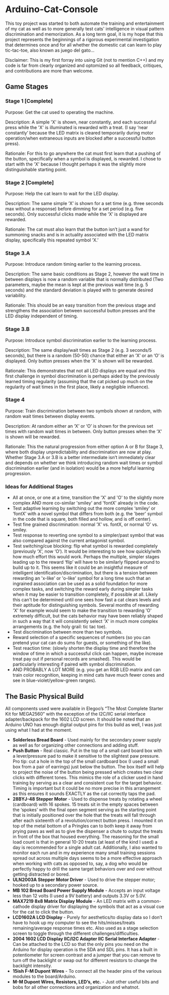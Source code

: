 # Arduino-Cat-Console
This toy project was started to both automate the training and entertainment of my cat as well as to more generally test cats' intelligence in visual pattern discrimination and memorization. As a long term goal, it is my hope that this project represents the beginnings of a rigorous experimental investigation that determines once and for all whether the domestic cat can learn to play tic-tac-toe, also known as juego del gato...

Disclaimer: This is my first forray into using Git (not to mention C++) and my code is far from clearly organized and optomized so all feedback, critiques, and contributions are more than welcome. 

## Game Stages

 ### Stage 1 \[Complete]
Purpose: Get the cat used to operating the machine.

Description: A simple 'X' is shown, near constantly, and each successful press while the 'X' is illuminated is rewarded with a treat. (I say ‘near constantly’ because the LED matrix is cleared temporarily during motor operation/when extraneous inputs are blocked after a successful button press).

Rationale: For this to go anywhere the cat must first learn that a pushing of the button, specifically when a symbol is displayed, is rewarded. I chose to start with the 'X' because I thought perhaps it was the slightly more distinguishable starting point.

### Stage 2 \[Complete]
Purpose: Help the cat learn to wait for the LED display.

Description: The same simple ‘X’ is shown for a set time (e.g. three seconds max without a response) before dimming for a set period (e.g. five seconds). Only successful clicks made while the ‘X’ is displayed are rewarded.

Rationale: The cat must also learn that the button isn’t just a wand for summoning snacks and is in actuality associated with the LED matrix display, specifically this repeated symbol ‘X.’

### Stage 3.A
Purpose: Introduce random timing earlier to the learning process.

Description: The same basic conditions as Stage 2, however the wait time in between displays is now a random variable that is normally distributed (Two parameters, maybe the mean is kept at the previous wait time (e.g. 5 seconds) and the standard deviation is played with to generate desired variability. 

Rationale: This should be an easy transition from the previous stage and strengthens the association between successful button presses and the LED display independent of timing. 

### Stage 3.B
Purpose: Introduce symbol discrimination earlier to the learning process.

Description: The same display/wait times as Stage 2  (e.g. 3 seconds/5 seconds),  but there is a random (50-50) chance that either an ‘X’ or an ‘O’ is displayed. Only button presses when the ‘X’ is shown will be rewarded.

Rationale: This demonstrates that not all LED displays are equal and this first challenge in symbol discrimination is perhaps aided by the previously learned timing regularity (assuming that the cat picked up much on the regularity of wait times in the first place, likely a negligible influence). 

### Stage 4
Purpose: Train discrimination between two symbols shown at random, with random wait times between display events. 

Description: At random either an ‘X’ or ‘O’ is shown for the previous set times with random wait times in between. Only button presses when the ‘X’ is shown will be rewarded. 

Rationale: This the natural progression from either option A or B for Stage 3, where both display unpredictability and discrimination are now at play. Whether Stage 3.A or 3.B is a better intermediate isn’t immediately clear and depends on whether we think introducing random wait times or symbol discrimination earlier (and in isolation) would be a more helpful learning progression.

### Ideas for Additional Stages
*  All at once, or one at a time, transition the 'X' and 'O' to the slightly more complex AND more co-similar 'smiley' and 'fontX' already in the code.
*  Test adaptive learning by switching out the more complex ‘smiley’ or ‘fontX’ with a novel symbol that differs from both (e.g. the 'beer' symbol in the code that is square, both filled and hollow, and is off center). 
*  Test fine grained discrimination: normal  ‘X’ vs. fontX, or normal ‘O’ vs. smiley.
*  Test response to reverting one symbol to a simpler/past symbol that was also compared against the current antagonist symbol.
*  Test switching/cue blocking: flip what symbol is rewarded completely (previously ‘X’, now ‘O’). It would be interesting to see how quickly/with how much effort this would work. Perhaps the multiple, simpler stages leading up to the reward ‘flip’ will have to be similarly flipped around to build up to it. This seems like it could be an insightful measure of intelligent identification/discrimination, but there is a tension between rewarding an 'x-like' or 'o-like' symbol for a long time such that an ingrained association can be used as a solid foundation for more complex tasks, and switching the reward early during simpler tasks when it may be easier to transition completely, if possible at all. Likely this can't be determined until one sees how fast a cat clears levels and their aptitude for distinguishing symbols. Several months of rewarding 'X' for example would seem to make the transition to rewarding 'O' extremely difficult, but the cats behavior may have been reliably shaped in such a way that it will consistently select 'X' in much more complex arrangements (e.g. the holy grail: tic tac toe).
*  Test discrimination between more than two symbols.
*  Reward selection of a specific sequences of numbers (so you can pretend your cat can do sums for guests, or something of the like).
*  Test reaction time: (slowly shorten the display time and therefore the window of time in which a successful click can happen, maybe increase treat pay out if personal records are smashed). This would be particularly interesting if paired with symbol discrimination. 
*  AND PROBABLY A LOT MORE (e.g. you get an RGB LED matrix and can train color recognition, keeping in mind cats have much fewer cones and see in blue-violet/yellow-green ranges).

## The Basic Physical Build
All components used were available in Elegoo’s “The Most Complete Starter Kit for MEGA2560” with the exception of the I2C/IIC serial interface adapter/backpack for the 1602 LCD screen. It should be noted that an Arduino UNO has enough digital output pins for this build as well, I was just using what I had at the moment. 
*	**Solderless Bread Board** - Used mainly for the secondary power supply as well as for organizing other connections and adding stuff.
*	**Push Button** - Real classic. Put in the top of a small card board box with a lever/pressure pad to make it sensitive to the slightest paw pressure. Pro tip: cut a hole in the top of the small cardboard box (I used a small box from a pair of earrings) just below the button. The box itself will help to project the noise of the button being pressed which creates two clear clicks with different tones. This mimics the role of a clicker used in hand training by serving as a clear and consistent cue for the target behavior. Timing is important but it could be no more precise in this arrangement as this ensures it sounds EXACTLY as the cat correctly taps the pad. 
*	**28BYJ-48 Stepper Motor** - Used to dispense treats by rotating a wheel (cardboard) with 16 spokes. 15 treats sit in the empty spaces between the ‘spokes’ with the final open segment serving as the starting point that is initially positioned over the hole that the treats will fall through after each sixteenth of a revolution/correct button press. I mounted it on top of the metal bottom of a Pringles can to both keep it away from prying paws as well as to give the dispenser a chute to output the treats in front of the box that housed everything. The reasoning for the small load count is that in general 10-20 treats (at least of the kind I used) a day is recommended for a single adult cat. Additionally, I also wanted to monitor each run and in my experience many small training sessions spread out across multiple days seems to be a more effective approach when working with cats as opposed to, say, a dog who would be perfectly happy to drill the same target behaviors over and over without getting distracted or bored. 
*	**ULN2003A Stepper Motor Driver** - Used to drive the stepper motor; hooked up to a secondary power source.
*	**MB 102 Bread Board Power Supply Module** - Accepts an input voltage less than 12 volts (I used a 9V battery) and outputs 3.3V or 5.0V. 
*	**MAX7219 8x8 Matrix Display Module** - An LED matrix with a common-cathode display driver for displaying the symbols that act as a visual cue for the cat to click the button. 
*	**LCD1602A LCD Display** - Purely for aesthetics/to display data so I don’t have to hook up my computer to see the hits/misses/treats remaining/average response times etc. Also used as a stage selection screen to toggle through the different challenges/difficulties.
*	 **2004 1602 LCD Display IIC/I2C Adapter IIC Serial Interface Adapter** - Can be attached to the LCD so that the only pins you need on the Arduino for display operation is the SDA and SDL pins. It has a built in potentiometer for screen contrast  and a jumper that you can remove to turn off the backlight or swap out for different resistors to change the backlight intensity. 
*	**15ish F-M Dupont Wires** - To connect all the header pins of the various modules to the board/Arduino.
*	**M-M Dupont Wires, Resistors, LED’s, etc.** - Just other useful bits and bobs for all other connections and organization and whatnot. 

